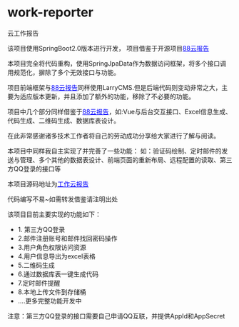 # work-reporter
云工作报告
<div>
	<p>该项目使用SpringBoot2.0版本进行开发， 项目借鉴于开源项目<a target="_blank" href="http://git.oschina.net/YYDeament/88ybg" style="color: blue;">88云报告</a></p>
	<p>本项目完全将代码重构，使用SpringJpaData作为数据访问框架，将多个接口调用规范化，摒除了多个无效接口与功能。</p>
	<p>项目前端框架与<a target="_blank" href="http://git.oschina.net/YYDeament/88ybg" style="color: blue;">88云报告</a>同样使用LarryCMS.但是后端代码则变动非常之大，主要为适应版本更新，并且添加了额外的功能，移除了不必要的功能。</p>
	<p>项目中几个部分同样借鉴于<a target="_blank" href="http://git.oschina.net/YYDeament/88ybg" style="color: blue;">88云报告</a>，如:Vue与后台交互接口、Excel信息生成、代码生成、二维码生成、数据库表设计。</p>
	<p>在此非常感谢诸多技术工作者将自己的劳动成功分享给大家进行了解与阅读。</p>
	<p>本项目中同样我自主实现了并完善了一些功能： 如：验证码绘制、定时邮件的发送与管理、多个其他的数据表设计、前端页面的重新布局、远程配置的读取、第三方QQ登录的接口等</p>
	<p>本项目源码地址为<a target="_black" href="https://github.com/BinSSSSS/work-reporter" style="color: blue;">工作云报告</a></p>
	<p>代码编写不易~如需转发借鉴请注明出处</p>
</div>

<div>
	<p>该项目目前主要实现的功能如下：</p>
	<ul>
		<li>1. 第三方QQ登录</li>
		<li>2.邮件注册账号和邮件找回密码操作</li>
		<li>3.用户角色权限访问资源</li>
		<li>4.用户信息导出为excel表格</li>
		<li>5.二维码生成</li>
		<li>6.通过数据库表一键生成代码</li>
		<li>7.定时邮件提醒</li>
		<li>8.本地上传文件到存储桶</li>
		<li>....更多完整功能开发中</li>
	</ul>
	<p>注意：第三方QQ登录的接口需要自己申请QQ互联，并提供AppId和AppSecret</p>
</div>
